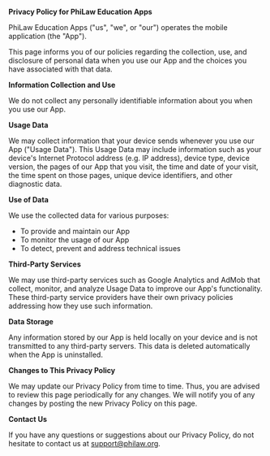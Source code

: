 
**Privacy Policy for PhiLaw Education Apps**

PhiLaw Education Apps ("us", "we", or "our") operates the mobile application (the "App").

This page informs you of our policies regarding the collection, use, and disclosure of personal data when you use our App and the choices you have associated with that data.

**Information Collection and Use**

We do not collect any personally identifiable information about you when you use our App.

**Usage Data**

We may collect information that your device sends whenever you use our App ("Usage Data"). This Usage Data may include information such as your device's Internet Protocol address (e.g. IP address), device type, device version, the pages of our App that you visit, the time and date of your visit, the time spent on those pages, unique device identifiers, and other diagnostic data.

**Use of Data**

We use the collected data for various purposes:

- To provide and maintain our App
- To monitor the usage of our App
- To detect, prevent and address technical issues

**Third-Party Services**

We may use third-party services such as Google Analytics and AdMob that collect, monitor, and analyze Usage Data to improve our App's functionality. These third-party service providers have their own privacy policies addressing how they use such information.

**Data Storage**

Any information stored by our App is held locally on your device and is not transmitted to any third-party servers. This data is deleted automatically when the App is uninstalled.

**Changes to This Privacy Policy**

We may update our Privacy Policy from time to time. Thus, you are advised to review this page periodically for any changes. We will notify you of any changes by posting the new Privacy Policy on this page.

**Contact Us**

If you have any questions or suggestions about our Privacy Policy, do not hesitate to contact us at support@philaw.org.

